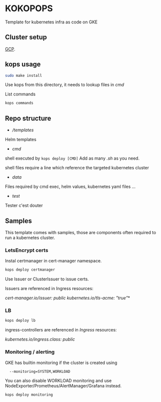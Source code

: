 # KOKOPOPS

Template for kubernetes infra as code on GKE

## Cluster setup

[GCP](gcp/README.md).

## kops usage

```sh
sudo make install
```

Use kops from this directory, it needs to lookup files in *cmd*

List commands

```sh
kops commands
```


## Repo structure

- */templates*

Helm templates

- *cmd*

shell executed by `kops deploy [CMD]`
Add as many *.sh* as you need.

shell files require a line which reference the targeted kubernetes cluster

- *data*

Files required by cmd exec, helm values, kubernetes yaml files ...


- *test*

Tester c'est douter


## Samples 

This template comes with samples, those are components often required to run a kubernetes cluster.

### LetsEncrypt certs

Instal certmanager in cert-manager namespace.

```sh
kops deploy certmanager
```

Use Issuer or ClusterIssuer to issue certs.

Issuers are referenced in Ingress resources:

*cert-manager.io/issuer: public*
*kubernetes.io/tls-acme: "true"**

### LB

```sh
kops deploy lb
```

ingress-controllers are referenced in *Ingress* resources:

*kubernetes.io/ingress.class: public*


### Monitoring / alerting

GKE has builtin monitoring if the cluster is created using

```sh
  --monitoring=SYSTEM,WORKLOAD
```

You can also disable WORKLOAD monitoring and use NodeExporter/Prometheus/AlertManager/Grafana instead.

```sh
kops deploy monitoring
```

